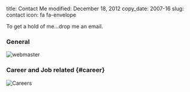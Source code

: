 title: Contact Me
modified: December 18, 2012
copy_date: 2007-16
slug: contact
icon: fa fa-envelope

<!-- _ -->

To get a hold of me...drop me an email.

### General

![webmaster](../images/webmaster.png)

### Career and Job related {#career}

![Careers](../images/careers.png)

